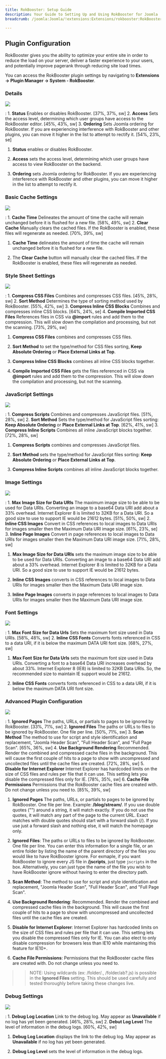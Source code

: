 ```yaml
---
title: RokBooster: Setup Guide
description: Your Guide to Setting Up and Using RokBooster for Joomla
breadcrumb: /joomla:Joomla/!extensions:Extensions/rokbooster:RokBooster

---
```


Plugin Configuration
-----

RokBooster gives you the ability to optimize your entire site in order to reduce the load on your server, deliver a faster experience to your users, and potentially improve pagerank through reducing site load times.

You can access the RokBooster plugin settings by navigating to **Extensions -> Plugin Manager -> System - RokBooster**. 

### Details
![][rokbooster_setup_8]

:   1. **Status** Enables or disables RokBooster. [37%, 37%, sw]
    2. **Access** Sets the access level, determining which user groups have access to the RokBooster editor. [45%, 43%, sw]
    3. **Ordering** Sets Joomla ordering for RokBooster. If you are experiencing interference with RokBooster and other plugins, you can move it higher in the list to attempt to rectify it. [54%, 23%, se]

1. **Status** enables or disables RokBooster.

2. **Access** sets the access level, determining which user groups have access to view RokBooster on the backend.

3. **Ordering** sets Joomla ordering for RokBooster. If you are experiencing interference with RokBooster and other plugins, you can move it higher in the list to attempt to rectify it.

### Basic Cache Settings
![][rokbooster_setup_1]

:   1. **Cache Time** Delineates the amount of time the cache will remain unchanged before it is flushed for a new file.  [58%, 49%, sw]
    2. **Clear Cache** Manually clears the cached files. If the RokBooster is enabled, these files will regenerate as needed. [70%, 39%, sw]

1. **Cache Time** delineates the amount of time the cache will remain unchanged before it is flushed for a new file.

2. The **Clear Cache** button will manually clear the cached files. If the RokBooster is enabled, these files will regenerate as needed.

### Style Sheet Settings
![][rokbooster_setup_2]

:   1. **Compress CSS Files** Combines and compresses CSS files. [45%, 28%, sw]
    2. **Sort Method** Determines the type of sorting method used by RokBooster. [55%, 42%, sw]
    3. **Compress Inline CSS Blocks** Combines and compresses inline CSS blocks. [64%, 24%, se]
    4. **Compile Imported CSS Files** References files in CSS via **@import** rules and add them to the compression. This will slow down the compilation and processing, but not the scanning. [73%, 29%, sw]

1. **Compress CSS Files** combines and compresses CSS files.

2. **Sort Method** to set the type/method for CSS files sorting, **Keep Absolute Ordering** or **Place External Links at Top**.

3. **Compress Inline CSS Blocks** combines all inline CSS blocks together.

4. **Compile Imported CSS Files** gets the files referenced in CSS via **@import** rules and add them to the compression. This will slow down the compilation and processing, but not the scanning.

### JavaScript Settings
![][rokbooster_setup_3]

:   1. **Compress Scripts** Combines and compresses JavaScript files. [51%, 28%, sw]
    2. **Sort Method** Sets the type/method for JavaScript files sorting: **Keep Absolute Ordering** or **Place External Links at Top**. [62%, 41%, sw]
    3. **Compress Inline Scripts** Combines all inline JavaScript blocks together. [72%, 28%, sw]

1. **Compress Scripts** combines and compresses JavaScript files.

2. **Sort Method** sets the type/method for JavaScript files sorting: **Keep Absolute Ordering** or **Place External Links at Top**.

3. **Compress Inline Scripts** combines all inline JavaScript blocks together.

### Image Settings
![][rokbooster_setup_4]

:   1. **Max Image Size for Data URIs** The maximum image size to be able to be used for Data URIs. Converting an image to a base64 Data URI add about a 33% overhead. Internet Explorer 8 is limited to 32KB for a Data URI. So a good size to use to support IE would be 21612 bytes.  [51%, 50%, sw]
    2. **Inline CSS Images** Convert in CSS references to local images to Data URIs for images smaller then the Maximum Data URI image size.  [61%, 23%, se]
    3. **Inline Page Images** Convert in page references to local images to Data URIs for images smaller then the Maximum Data URI image size.  [71%, 28%, sw]

1. **Max Image Size for Data URIs** sets the maximum image size to be able to be used for Data URIs. Converting an image to a base64 Data URI add about a 33% overhead. Internet Explorer 8 is limited to 32KB for a Data URI. So a good size to use to support IE would be 21612 bytes.

2. **Inline CSS Images** converts in CSS references to local images to Data URIs for images smaller then the Maximum Data URI image size.

3. **Inline Page Images** converts in page references to local images to Data URIs for images smaller then the Maximum Data URI image size.

### Font Settings
![][rokbooster_setup_5]

:   1. **Max Font Size for Data Urls** Sets the maximum font size used in Data URIs. [58%, 48%, sw]
    2. **Inline CSS Fonts** Converts fonts referenced in CSS to a data URI, if it is below the maximum DATA URI font size. [68%, 27%, sw]

1. **Max Font Size for Data Urls** sets the maximum font size used in Data URIs. Converting a font to a base64 Data URI increases overhead by about 33%. Internet Explorer 8 (IE8) is limited to 32KB Data URIs. So, the recommended size to maintain IE support would be 21612.

2. **Inline CSS Fonts** converts fonts referenced in CSS to a data URI, if it is below the maximum DATA URI font size.

### Advanced Plugin Configuration
![][rokbooster_setup_6]

:   1. **Ignored Pages** The paths, URLs, or partials to pages to be ignored by RokBooster. [33%, 71%, sw]
    2. **Ignored Files** The paths or URLs to files to be ignored by RokBooster. One file per line.  [50%, 71%, sw]
    3. **Scan Method** The method to use for script and style identification and replacement, "Joomla Header Scan", "Full Header Scan", and "Full Page Scan".  [65%, 36%, sw]
    4. **Use Background Rendering** Recommended. Render the combined and compressed cache files in the background. This will cause the first couple of hits to a page to show with uncompressed and uncollected files until the cache files are created.  [72%, 28%, sw]
    5. **Disable for Internet Explorer** Internet Explorer has hardcoded limits on the size of CSS files and rules per file that it can use. This setting lets you disable the compressed files only for IE.  [78%, 35%, sw]
    6. **Cache File Permissions** Permissions that the RokBooster cache files are created with. Do not change unless you need to.  [85%, 39%, sw]

1. **Ignored Pages** The paths, URLs, or partials to pages to be ignored by RokBooster. One file per line. Example: **/blog/stream/**. If you use double quotes ("") around a string, it will match exactly. If you do not use the quotes, it will match any part of the page to the current URL. Exact matches with double quotes should start with a forward slash (/). If you use just a forward slash and nothing else, it will match the homepage only.

2. **Ignored Files**: The paths or URLs to files to be ignored by RokBooster. One file per line. You can enter this information for a single file, or an entire folder by listing the name of the parent directory of the files you would like to have RokBooster ignore. For exmaple, if you want RokBooster to ignore every JS file in **/jscripts**, just type `jscripts` in the box. Alternatively, you can just type the name of the file you wish to have RokBooster ignore without having to enter the directory path.

3. **Scan Method**: The method to use for script and style identification and replacement, "Joomla Header Scan", "Full Header Scan", and "Full Page Scan".

4. **Use Background Rendering**: Recommended. Render the combined and compressed cache files in the background. This will cause the first couple of hits to a page to show with uncompressed and uncollected files until the cache files are created.

5. **Disable for Internet Explorer**: Internet Explorer has hardcoded limits on the size of CSS files and rules per file that it can use. This setting lets you disable the compressed files only for IE. You can also elect to only disable compression for browsers less than IE10 while maintaining this feature for IE10+.

6. **Cache File Permissions**: Permissions that the RokBooster cache files are created with. Do not change unless you need to.

>> NOTE: Using wildcards (ex: /folder/*.*, /folder/ab?.js) is possible in the **Ignored Files** setting. This should be used carefully and tested thoroughly before taking these changes live.

### Debug Settings
![][rokbooster_setup_7]

:   1. **Debug Log Location** Link to the debug log. May appear as **Unavailable** if no log has yet been generated. [46%, 28%, sw]
    2. **Debut Log Level** The level of information in the debug logs. [60%, 42%, sw]

1. **Debug Log Location** displays the link to the debug log. May appear as **Unavailable** if no log has yet been generated.

2. **Debug Log Level** sets the level of information in the debug logs.

[rokbooster_setup_1]: assets/rokbooster_setup_1.jpeg
[rokbooster_setup_2]: assets/rokbooster_setup_2.jpeg
[rokbooster_setup_3]: assets/rokbooster_setup_3.jpeg
[rokbooster_setup_4]: assets/rokbooster_setup_4.jpeg
[rokbooster_setup_5]: assets/rokbooster_setup_5.jpeg
[rokbooster_setup_6]: assets/rokbooster_setup_6.jpg
[rokbooster_setup_7]: assets/rokbooster_setup_7.jpeg
[rokbooster_setup_8]: assets/rokbooster_setup_8.jpeg
